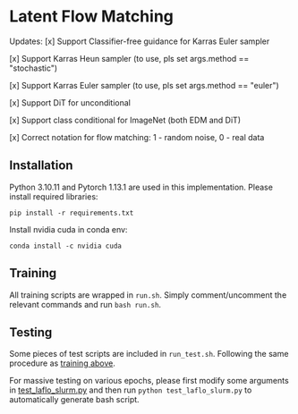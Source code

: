 # Latent Flow Matching

Updates:
[x] Support Classifier-free guidance for Karras Euler sampler

[x] Support Karras Heun sampler (to use, pls set args.method == "stochastic")

[x] Support Karras Euler sampler (to use, pls set args.method == "euler")

[x] Support DiT for unconditional

[x] Support class conditional for ImageNet (both EDM and DiT)

[x] Correct notation for flow matching: 1 - random noise, 0 - real data

## Installation
Python 3.10.11 and Pytorch 1.13.1 are used in this implementation.
Please install required libraries:
```
pip install -r requirements.txt
```
Install nvidia cuda in conda env:
```
conda install -c nvidia cuda
```

## Training
All training scripts are wrapped in `run.sh`. Simply comment/uncomment the relevant commands and run `bash run.sh`.

## Testing
Some pieces of test scripts are included in `run_test.sh`. Following the same procedure as [training above](#training).

For massive testing on various epochs, please first modify some arguments in [test_laflo_slurm.py](./test_laflo_slurm.py) and then run `python test_laflo_slurm.py` to automatically generate bash script.


